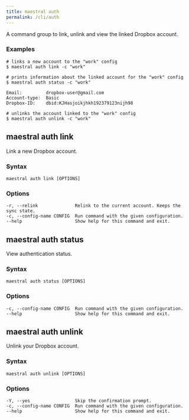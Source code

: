 ```yaml
---
title: maestral auth
permalink: /cli/auth
---
```


A command group to link, unlink and view the linked Dropbox account.

### Examples

```shell
# links a new account to the "work" config
$ maestral auth link -c "work"

# prints information about the linked account for the "work" config
$ maestral auth status -c "work"

Email:         dropbox-user@gmail.com
Account-type:  Basic
Dropbox-ID:    dbid:KJHasjoikjhkh192379123nijh98

# unlinks the account linked to the "work" config
$ maestral auth unlink -c "work"
```

## maestral auth link

Link a new Dropbox account.

### Syntax

```
maestral auth link [OPTIONS]
```

### Options

```
-r, --relink              Relink to the current account. Keeps the sync state.
-c, --config-name CONFIG  Run command with the given configuration.
--help                    Show help for this command and exit.
```

## maestral auth status

View authentication status.

### Syntax

```
maestral auth status [OPTIONS]
```

### Options

```
-c, --config-name CONFIG  Run command with the given configuration.
--help                    Show help for this command and exit.
```

## maestral auth unlink

Unlink your Dropbox account.

### Syntax

```
maestral auth unlink [OPTIONS]
```

### Options

```
-Y, --yes                 Skip the confirmation prompt.
-c, --config-name CONFIG  Run command with the given configuration.
--help                    Show help for this command and exit.
```